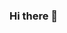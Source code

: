 ### Hi there 👋

<!--
**Gerrit-Sch/Gerrit-Sch** is a ✨ _special_ ✨ repository because its `README.md` (this file) appears on your GitHub profile.

[![Gerrit-Sch's github stats](https://github-readme-stats.vercel.app/api?username=Gerrit-Sch)](https://github.com/anuraghazra/github-readme-stats)


Here are some ideas to get you started:

- 🔭 I’m currently working on ...
- 🌱 I’m currently learning ...
- 👯 I’m looking to collaborate on ...
- 🤔 I’m looking for help with ...
- 💬 Ask me about ...
- 📫 How to reach me: ...
- 😄 Pronouns: ...
- ⚡ Fun fact: ...
-->
